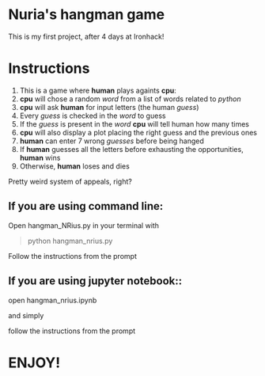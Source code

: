 # Nuria's hangman game



This is my first project, after 4 days at Ironhack!



# Instructions

1. This is a game where **human** plays againts **cpu**:
2. **cpu** will chose a random *word* from a list of words related to *python*
3. **cpu** will ask **human** for input letters (the human *guess*)
4. Every *guess* is checked in the *word* to guess
5. If the *guess* is present in the *word* **cpu** will tell human how many times 
6. **cpu** will also display a plot placing the right guess and the previous ones
8. **human** can enter 7 wrong *guesses* before being hanged
9. If **human** guesses all the letters before exhausting the opportunities, **human** wins
10. Otherwise, **human** loses and dies

Pretty weird system of appeals, right?

## If you are using command line:
Open hangman_NRius.py in your terminal with

>python hangman_nrius.py

Follow the instructions from the prompt

## If you are using jupyter notebook::

open hangman_nrius.ipynb

and simply

follow the instructions from the prompt

# ENJOY!
